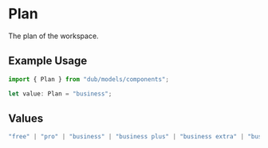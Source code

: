 # Plan

The plan of the workspace.

## Example Usage

```typescript
import { Plan } from "dub/models/components";

let value: Plan = "business";
```

## Values

```typescript
"free" | "pro" | "business" | "business plus" | "business extra" | "business max" | "enterprise"
```
